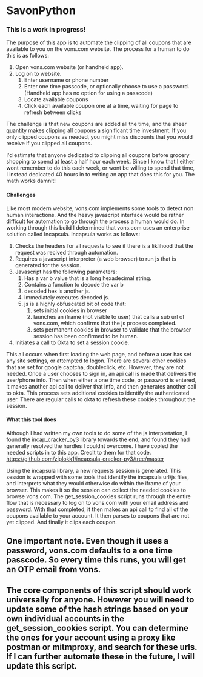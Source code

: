 # SavonPython


### This is a work in progress!


The purpose of this app is to automate the clipping of all coupons that are available to you on the vons.com website.  The process for a human to do this is as follows:

1) Open vons.com website (or handheld app).
2) Log on to website.
   1) Enter username or phone number
   2) Enter one time passcode, or optionally choose to use a password.
      (Handheld app has no option for using a passcode)
   3) Locate available coupons
   4) Click each available coupon one at a time, waiting for page to refresh between clicks

The challenge is that new coupons are added all the time, and the sheer quantity makes clipping all coupons a significant time investment.  If you only clipped coupons as needed, you might miss discounts that you would receive if you clipped all coupons.

I'd estimate that anyone dedicated to clipping all coupons before grocery shopping to spend at least a half hour each week.  Since I know that I either wont remember to do this each week, or wont be willing to spend that time, I instead dedicated 40 hours in to writing an app that does this for you.  The math works damnit!

#### Challenges

Like most modern website, vons.com implements some tools to detect non human interactions.  And the heavy javascript interface would be rather difficult for automation to go through the process a human would do.  In working through this build I determined that vons.com uses an enterprise solution called Incapsula.  Incapsula works as follows:

1) Checks the headers for all requests to see if there is a liklihood that the request was recived through automation.
2) Requires a javascript interpreter (a web browser) to run js that is generated for the session.
3) Javascript has the following parameters:
   1) Has a var b value that is a long hexadecimal string.
   2) Contains a function to decode the var b
   3) decoded hex is another js.
   4) immediately executes decoded js.
   5) js is a highly obfuscated bit of code that:
      1) sets initial cookies in browser
      2) launches an iframe (not visible to user) that calls a sub url of vons.com, which confirms that the js process completed.
      3) sets permanent cookies in browser to validate that the browser session has been confirmed to be human.
4) Initiates a call to Okta to set a session cookie.

This all occurs when first loading the web page, and before a user has set any site settings, or attempted to logon.  There are several other cookies that are set for google captcha, doubleclick, etc.  However, they are not needed.  Once a user chooses to sign in, an api call is made that delivers the user/phone info.  Then when either a one time code, or password is entered, it makes another api call to deliver that info, and then generates another call to okta.  This process sets additional cookies to identify the authenticated user.  There are regular calls to okta to refresh these cookies throughout the session.

#### What this tool does

Although I had written my own tools to do some of the js interpretation, I found the incap_cracker_py3 library towards the end, and found they had generally resolved the hurdles I couldnt overcome.  I have copied the needed scripts in to this app.  Credit to them for that code.
https://github.com/ziplokk1/incapsula-cracker-py3/tree/master

Using the incapsula library, a new requests session is generated.  This session is wrapped with some tools that identify the incapsula url/js files, and interprets what they would otherwise do within the iframe of your browser.  This makes it so the session can collect the needed cookies to browse vons.com.  The get_session_cookies script runs through the entire flow that is necessary to log on to vons.com with your email address and password.  With that completed, it then makes an api call to find all of the coupons available to your account.  It then parses to coupons that are not yet clipped.  And finally it clips each coupon.

## One important note.  Even though it uses a password, vons.com defaults to a one time passcode.  So every time this runs, you will get an OTP email from vons.

## The core components of this script should work universally for anyone.  However you will need to update some of the hash strings based on your own individual accounts in the get_session_cookies script.  You can determine the ones for your account using a proxy like postman or mitmproxy, and search for these urls.  If I can further automate these in the future, I will update this script.  